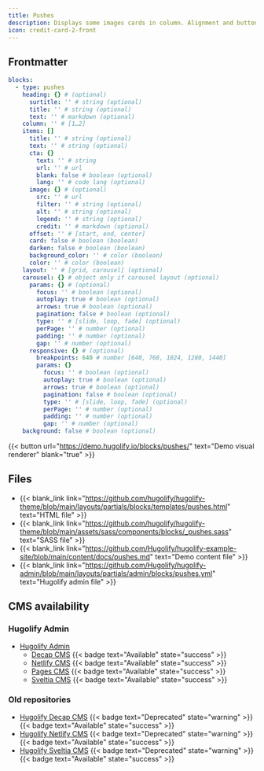 ```yaml
---
title: Pushes
description: Displays some images cards in column. Alignment and button are available
icon: credit-card-2-front
---
```


## Frontmatter

```yml
blocks:
  - type: pushes
    heading: {} # (optional)
      surtitle: '' # string (optional)
      title: '' # string (optional)
      text: '' # markdown (optional)
    column: '' # [1…2]
    items: []
      title: '' # string (optional)
      text: '' # string (optional)
      cta: {}
        text: '' # string
        url: '' # url
        blank: false # boolean (optional)
        lang: '' # code lang (optional)
      image: {} # (optional)
        src: '' # url
        filter: '' # string (optional)
        alt: '' # string (optional)
        legend: '' # string (optional)
        credit: '' # markdown (optional)
      offset: '' # [start, end, center]
      card: false # boolean (boolean)
      darken: false # boolean (boolean)
      background_color: '' # color (boolean)
      color: '' # color (boolean)
    layout: '' # [grid, carousel] (optional)
    carousel: {} # object only if carousel layout (optional)
      params: {} # (optional)
        focus: '' # boolean (optional)
        autoplay: true # boolean (optional)
        arrows: true # boolean (optional)
        pagination: false # boolean (optional)
        type: '' # [slide, loop, fade] (optional)
        perPage: '' # number (optional)
        padding: '' # number (optional)
        gap: '' # number (optional)
      responsive: {} # (optional)
        breakpoints: 640 # number [640, 768, 1024, 1280, 1440]
        params: {}
          focus: '' # boolean (optional)
          autoplay: true # boolean (optional)
          arrows: true # boolean (optional)
          pagination: false # boolean (optional)
          type: '' # [slide, loop, fade] (optional)
          perPage: '' # number (optional)
          padding: '' # number (optional)
          gap: '' # number (optional)
    background: false # boolean (optional)
```

{{< button url="https://demo.hugolify.io/blocks/pushes/" text="Demo visual renderer" blank="true" >}}

## Files

- {{< blank_link link="https://github.com/hugolify/hugolify-theme/blob/main/layouts/partials/blocks/templates/pushes.html" text="HTML file" >}}
- {{< blank_link link="https://github.com/hugolify/hugolify-theme/blob/main/assets/sass/components/blocks/_pushes.sass" text="SASS file" >}}
- {{< blank_link link="https://github.com/Hugolify/hugolify-example-site/blob/main/content/docs/pushes.md" text="Demo content file" >}}
- {{< blank_link link="https://github.com/Hugolify/hugolify-admin/blob/main/layouts/partials/admin/blocks/pushes.yml" text="Hugolify admin file" >}}

## CMS availability

### Hugolify Admin

- [Hugolify Admin](/docs/cms/admin/)
  - [Decap CMS](/docs/cms/admin/cms/decap-cms/) {{< badge text="Available" state="success" >}}
  - [Netlify CMS](/docs/cms/admin/cms/netlify-cms/) {{< badge text="Available" state="success" >}}
  - [Pages CMS](/docs/cms/admin/cms/pages-cms/) {{< badge text="Available" state="success" >}}
  - [Sveltia CMS](/docs/cms/admin/cms/sveltia-cms/) {{< badge text="Available" state="success" >}}

### Old repositories 

- [Hugolify Decap CMS](/docs/cms/decap-cms/) {{< badge text="Deprecated" state="warning" >}} {{< badge text="Available" state="success" >}}
- [Hugolify Netlify CMS](/docs/cms/netlify-cms/) {{< badge text="Deprecated" state="warning" >}} {{< badge text="Available" state="success" >}}
- [Hugolify Sveltia CMS](/docs/cms/sveltia-cms/) {{< badge text="Deprecated" state="warning" >}} {{< badge text="Available" state="success" >}}
